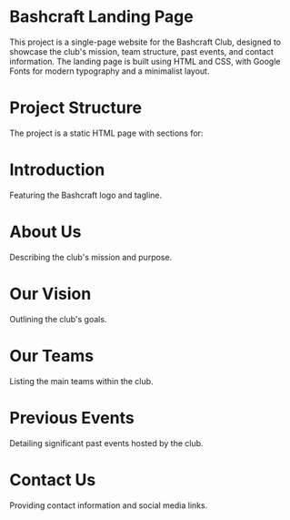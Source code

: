 # Bashcraft Landing Page
This project is a single-page website for the Bashcraft Club, designed to showcase the club's mission, team structure, past events, and contact information. The landing page is built using HTML and CSS, with Google Fonts for modern typography and a minimalist layout.

# Project Structure
The project is a static HTML page with sections for:

# Introduction
Featuring the Bashcraft logo and tagline.
# About Us
Describing the club's mission and purpose.
# Our Vision
Outlining the club's goals.
# Our Teams
Listing the main teams within the club.
# Previous Events 
Detailing significant past events hosted by the club.
# Contact Us 
Providing contact information and social media links.
